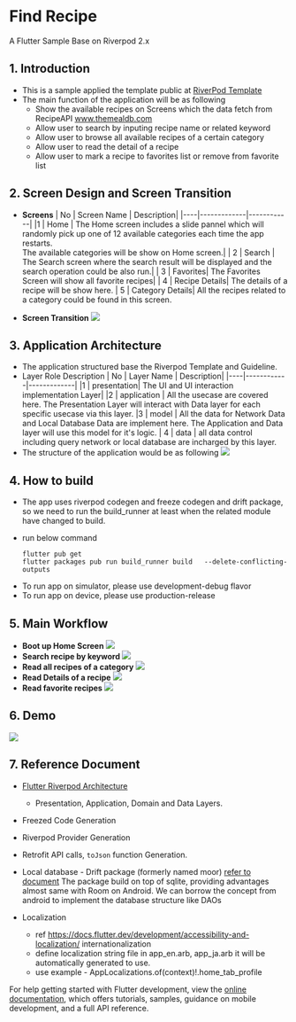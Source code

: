 # Find Recipe

A Flutter Sample Base on Riverpod 2.x

## 1. Introduction
* This is a sample applied the template public at [RiverPod Template](https://github.com/monstar-lab-oss/flutter-template-riverpod)
* The main function of the application will be as following
  * Show the available recipes on Screens which the data fetch from RecipeAPI www.themealdb.com
  * Allow user to search by inputing recipe name or related keyword
  * Allow user to browse all available recipes of a certain category
  * Allow user to read the detail of a recipe
  * Allow user to mark a recipe to favorites list or remove from favorite list
## 2. Screen Design and Screen Transition
* **Screens**
  | No | Screen Name | Description|
  |----|-------------|------------|
  |1   | Home        | The Home screen includes a slide pannel which will randomly pick up one of 12 available categories each time the app restarts. <br> The available categories will be show on Home screen.|
  | 2 | Search | The Search screen where the search result will be displayed and the search operation could be also run.|
  | 3 | Favorites| The Favorites Screen will show all favorite recipes|
  | 4 | Recipe Details| The details of a recipe will be show here. 
  | 5 | Category Details| All the recipes related to a category could be found in this screen. 

* **Screen Transition**
![](docs/screen_transition.png)

## 3. Application Architecture
* The application structured base the Riverpod Template and Guideline.
* Layer Role Description
  | No | Layer Name | Description|
  |----|------------|-------------|
  |1   | presentation| The UI and UI interaction implementation Layer|
  |2 | application | All the usecase are covered here. The Presentation Layer will interact with Data layer for each specific usecase via this layer.
  |3 | model | All the data for Network Data and Local Database Data are implement here. The Application and Data layer will use this model for it's logic.
  | 4 | data | all data control including query network or local database are incharged by this layer.
* The structure of the application would be as following
![](docs/application_struct.png)

## 4. How to build
* The app uses riverpod codegen and freeze codegen and drift package, so we need to run the build_runner at least when the related module have changed to build.
- run below command
  ```
  flutter pub get
  flutter packages pub run build_runner build   --delete-conflicting-outputs
  ```
* To run app on simulator, please use development-debug flavor
* To run app on device, please use production-release
## 5. Main Workflow
* **Boot up Home Screen**
  ![](docs/boot_up.svg)
* **Search recipe by keyword**
  ![](docs/search_recipe.svg)
* **Read all recipes of a category**
  ![](docs/read_a_category.svg)  
* **Read Details of a recipe**
  ![](docs/read_recipe_details.svg) 
* **Read favorite recipes**
  ![](docs/read_favorite_list.svg)

## 6. Demo
![](https://github.com/tudang88/foodRecipe/blob/main/docs/demo_ios.gif)
## 7. Reference Document
- [Flutter Riverpod Architecture](https://codewithandrea.com/articles/flutter-app-architecture-riverpod-introduction/)
  - Presentation, Application, Domain and Data Layers.
- Freezed Code Generation
- Riverpod Provider Generation
- Retrofit API calls, `toJson` function Generation.

- Local database - Drift package (formerly named moor)
 [refer to document](https://drift.simonbinder.eu/docs/getting-started/)
The package build on top of sqlite, providing advantages almost same with Room on Android.
We can borrow the concept from android to implement the database structure like DAOs


- Localization
  - ref https://docs.flutter.dev/development/accessibility-and-localization/  internationalization
  - define localization string file in app_en.arb, app_ja.arb it will be automatically  generated to use.
  - use example - AppLocalizations.of(context)!.home_tab_profile

For help getting started with Flutter development, view the
[online documentation](https://docs.flutter.dev/), which offers tutorials, samples, guidance on
mobile development, and a full API reference.